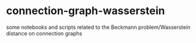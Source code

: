 # connection-graph-wasserstein
some notebooks and scripts related to the Beckmann problem/Wasserstein distance on connection graphs
